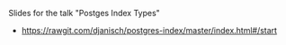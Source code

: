 Slides for the talk "Postges Index Types"
* https://rawgit.com/djanisch/postgres-index/master/index.html#/start

